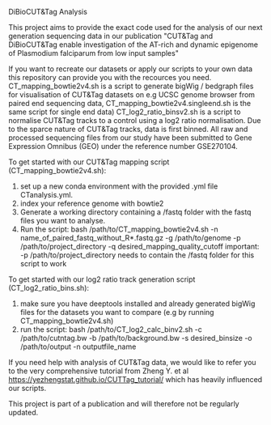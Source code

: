 DiBioCUT&Tag Analysis

This project aims to provide the exact code used for the analysis of our next generation sequencing data in our publication "CUT&Tag and DiBioCUT&Tag enable investigation of the AT-rich and dynamic epigenome of Plasmodium falciparum from low input samples"

If you want to recreate our datasets or apply our scripts to your own data this repository can provide you with the recources you need. 
CT_mapping_bowtie2v4.sh is a script to generate bigWig / bedgraph files for visualisation of CUT&Tag datasets on e.g UCSC genome browser from paired end sequencing data, CT_mapping_bowtie2v4.singleend.sh is the same script for single end data)
CT_log2_ratio_binsv2.sh is a script to normalise CUT&Tag tracks to a control using a log2 ratio normalisation. Due to the sparce nature of CUT&Tag tracks, data is first binned.
All raw and processed sequencing files from our study have been submitted to Gene Expression Omnibus (GEO) under the reference number GSE270104.

To get started with our CUT&Tag mapping script (CT_mapping_bowtie2v4.sh):
1. set up a new conda environment with the provided .yml file CTanalysis.yml.
2. index your reference genome with bowtie2
3. Generate a working directory containing a /fastq folder with the fastq files you want to analyse.
4. Run the script: bash /path/to/CT_mapping_bowtie2v4.sh -n name_of_paired_fastq_without_R*.fastq.gz -g /path/to/genome -p /path/to/project_directory -q desired_mapping_quality_cutoff
important: -p /path/to/project_directory needs to contain the /fastq folder for this script to work


To get started with our log2 ratio track generation script (CT_log2_ratio_bins.sh):
1. make sure you have deeptools installed and already generated bigWig files for the datasets you want to compare (e.g by running CT_mapping_bowtie2v4.sh)
2. run the script: bash /path/to/CT_log2_calc_binv2.sh -c /path/to/cutntag.bw  -b /path/to/background.bw -s desired_binsize -o /path/to/output -n outputfile_name


If you need help with analysis of CUT&Tag data, we would like to refer you to the very comprehensive tutorial from Zheng Y. et al https://yezhengstat.github.io/CUTTag_tutorial/ which has heavily influenced our scripts.

This project is part of a publication and will therefore not be regularly updated.
